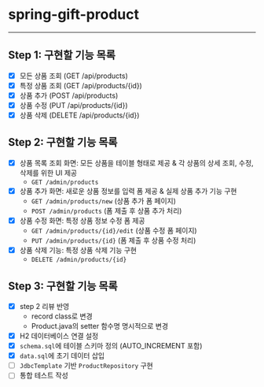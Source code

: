 # spring-gift-product

---

## Step 1: 구현할 기능 목록

* [X] 모든 상품 조회 (GET /api/products)
* [X] 특정 상품 조회 (GET /api/products/{id})
* [X] 상품 추가 (POST /api/products)
* [X] 상품 수정 (PUT /api/products/{id})
* [X] 상품 삭제 (DELETE /api/products/{id})

## Step 2: 구현할 기능 목록

* [X] 상품 목록 조회 화면: 모든 상품을 테이블 형태로 제공 & 각 상품의 상세 조회, 수정, 삭제를 위한 UI 제공
    * `GET /admin/products`
* [X] 상품 추가 화면: 새로운 상품 정보를 입력 폼 제공 & 실제 상품 추가 기능 구현
    * `GET /admin/products/new` (상품 추가 폼 페이지)
    * `POST /admin/products` (폼 제출 후 상품 추가 처리)
* [X] 상품 수정 화면: 특정 상품 정보 수정 폼 제공
    * `GET /admin/products/{id}/edit` (상품 수정 폼 페이지)
    * `PUT /admin/products/{id}` (폼 제출 후 상품 수정 처리)
* [X] 상품 삭제 기능: 특정 상품 삭제 기능 구현
    * `DELETE /admin/products/{id}`

## Step 3: 구현할 기능 목록

* [X] step 2 리뷰 반영
    * record class로 변경
    * Product.java의 setter 함수명 명시적으로 변경
* [X] H2 데이터베이스 연결 설정
* [X] `schema.sql`에 테이블 스키마 정의 (AUTO_INCREMENT 포함)
* [X] `data.sql`에 초기 데이터 삽입
* [ ] `JdbcTemplate` 기반 `ProductRepository` 구현
* [ ] 통합 테스트 작성
